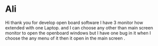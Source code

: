 # Ali
Hi
thank you for develop open board software
I have 3 monitor how extended with one Laptop.
and I can choose any other than main screen monitor to open the openboard windows 
but I have one bug in it 
when I choose the any menu of it then it open in the main screen . 
